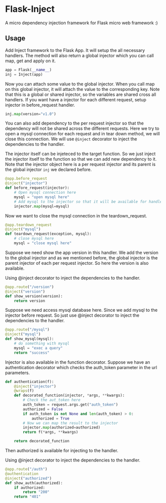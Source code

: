 Flask-Inject
===

A micro dependency injection framework for Flask micro web framework :)

## Usage

Add Inject framework to the Flask App. It will setup the all necessary handlers. The method will also return a global injector which you can call map, get and apply on it.

```python
app = Flask(__name__)
inj = Inject(app)
```

Now you can attach some value to the global injector. When you call map on this global injector, it will attach the value to the corresponding key. Note that this is a global or shared injector, so the variables are shared cross all handlers. If you want have a injector for each different request, setup injector in before_request handler.

```python
inj.map(version="v1.0")
```

You can also add dependency to the per request injector so that the dependency will not be shared across the different requests. Here we try to open a mysql connection for each request and in tear down method, we will close this connection. We will use `@inject` decorator to inject the dependencies to the handler.

The injector itself can be injeteced to the target function. So we just inject the injector itself to the function so that we can add new dependency to it. Note that the injector object here is a per request injector and its parent is the global injector `inj` we declared before.

```python
@app.before_request
@inject("injector")
def before_request(injector):
    # Open mysql connection here
    mysql = "open mysql here"
    # Add mysql to the injector so that it will be available for handlers after before request
    injector.map(mysql=mysql)
```

Now we want to close the mysql connection in the teardown_request.

```python
@app.teardown_request
@inject("mysql")
def teardown_request(exception, mysql):
    # close mysql here
    mysql = "close mysql here"
```

Suppose we need show the app version in this handler. We add the version to the global injector and as we mentioned before, the global injector is the parent injector of each per request injector. So here the version is also available.

Using @inject decorator to inject the dependencies to the handler.

```python
@app.route("/version")
@inject("version")
def show_version(version):
    return version
```

Suppose we need access mysql database here. Since we add mysql to the injector before request. So just use @inject decorator to inject the dependencies to the handler.

```python
@app.route("/mysql")
@inject("mysql")
def show_mysql(mysql):
    # do something with mysql
    mysql = "exec a query"
    return "success"
```

Injector is also available in the function decorator. Suppose we have an authentication decorator which checks the auth_token parameter in the url parameters.

```python
def authentication(f):
    @inject("injector")
    @wraps(f)
    def decorated_function(injector, *args, **kwargs):
        # Check the aut_token here
        auth_token = request.args.get("auth_token")
        authorized = False
        if auth_token is not None and len(auth_token) > 0:
            authorized = True
        # Now we can map the result to the injector
        injector.map(authorized=authorized)
        return f(*args, **kwargs)

    return decorated_function
```

Then authorized is available for injecting to the handler.

Using @inject decorator to inject the dependencies to the handler.

```python
@app.route("/auth")
@authentication
@inject("authorized")
def show_auth(authorized):
    if authorized:
        return "200"
    return "401"
```
